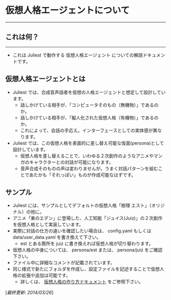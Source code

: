 # 仮想人格エージェントについて
---

## これは何？
---

* これは Juliest で動作する 仮想人格エージェント についての解説ドキュメントです。

## 仮想人格エージェントとは

* Juliest では、合成音声話者を仮想の人格エージェントと想定して設計しています。
    * 話しかけている相手が、「コンピュータそのもの（無機物）」であるのか。
    * 話しかけている相手が、「擬人化された仮想人格（有機物）」であるのか。
    * これによって、会話の手応え。インターフェースとしての実体感が異なります。
* Juliest では、この仮想人格を表面的に差し替え可能な仮面(persona)として設計しています。
    * 仮想人格を差し替えることで、いわゆる２次創作のようなアニメやマンガのキャラクターとの対話が可能になります。
    * 音声合成そのものの声は変わりませんが。うまく対話パターンを組むことであたかも「それっぽい」ものが作成可能なはずです。

## サンプル

* Juliest には、サンプルとしてデフォルトの仮想人格「樹理 エスト」（オリジナル）の他に。
* アニメ「東のエデン」に登場した、人工知能「ジュイス(Juiz)」の２次創作を仮想人格として実装しています。
* 実際に対話の仕方の違いを確認したい場合は、 config.yaml もしくは data/user_data.yaml を書き換えて下さい。
    * est とある箇所を juiz に書き換えれば仮想人格が切り替わります。
* 仮想人格の中身については、 persona/est または、 persona/juiz をご確認下さい。
* ファイル中に詳細なコメントが記載されています。
* 同じ様式で新たにフォルダを作成し、設定ファイルを記述することで仮想人格の拡張や追加は可能です。
    * 詳しくは、 [仮想人格の作り方ドキュメント](/doc/HOUTO_MAKE_PERSONA.md) をご参照下さい。


[*最終更新: 2014/03/26*]

